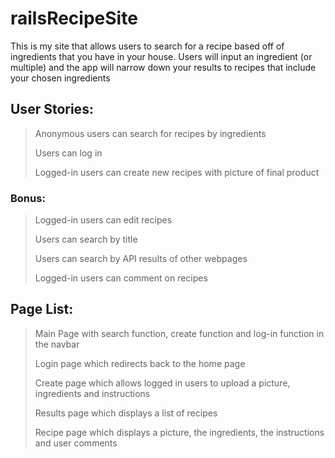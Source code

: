 railsRecipeSite
===============

This is my site that allows users to search for a recipe based off of ingredients that you have in your house. Users will input an ingredient (or multiple) and the app will narrow down your results to recipes that include your chosen ingredients

## User Stories:

> Anonymous users can search for recipes by ingredients
>
> Users can log in
>
> Logged-in users can create new recipes with picture of final product

### Bonus:

> Logged-in users can edit recipes
>
> Users can search by title
>
> Users can search by API results of other webpages
>
> Logged-in users can comment on recipes

## Page List:

> Main Page with search function, create function and log-in function in the navbar
>
> Login page which redirects back to the home page
>
> Create page which allows logged in users to upload a picture, ingredients and instructions
>
> Results page which displays a list of recipes
>
> Recipe page which displays a picture, the ingredients, the instructions and user comments